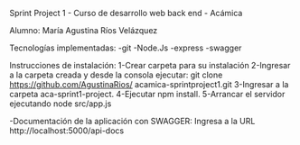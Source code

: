 Sprint Project 1 - Curso de desarrollo web back end - Acámica

Alumno: María Agustina Ríos Velázquez

Tecnologías implementadas:
-git
-Node.Js
-express
-swagger


Instrucciones de instalación:
1-Crear carpeta para su instalación
2-Ingresar a la carpeta creada y desde la consola ejecutar: git clone https://github.com/AgustinaRios/      acamica-sprintproject1.git
3-Ingresar a la carpeta aca-sprint1-project.
4-Ejecutar npm install.
5-Arrancar el servidor ejecutando node src/app.js


-Documentación de la aplicación con SWAGGER:
Ingresa a la URL http://localhost:5000/api-docs







